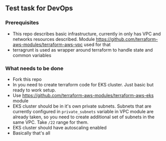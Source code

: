 ## Test task for DevOps 

### Prerequisites
- This repo describes basic infrastructure, currently in only has VPC and networks resources described. Module https://github.com/terraform-aws-modules/terraform-aws-vpc used for that
- terragrunt is used as wrapper around terraform to handle state and common variables

### What needs to be done
- Fork this repo
- In you need to create terraform code for EKS cluster. Just basic but ready to work setup.
- Use https://github.com/terraform-aws-modules/terraform-aws-eks module
- EKS cluster should be in it's own private subnets. Subnets that are currently configured in `private_subnets` variable in VPC module are already taken, so you need to create additional set of subnets in the same VPC. Take `/22` range for them.
- EKS cluster should have autoscaling enabled
- Basically that's all